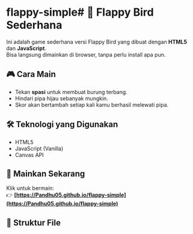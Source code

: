 # flappy-simple# 🐤 Flappy Bird Sederhana

Ini adalah game sederhana versi Flappy Bird yang dibuat dengan **HTML5** dan **JavaScript**.  
Bisa langsung dimainkan di browser, tanpa perlu install apa pun.

## 🎮 Cara Main
- Tekan **spasi** untuk membuat burung terbang.
- Hindari pipa hijau sebanyak mungkin.
- Skor akan bertambah setiap kali kamu berhasil melewati pipa.

## 🛠️ Teknologi yang Digunakan
- HTML5
- JavaScript (Vanilla)
- Canvas API

## 🚀 Mainkan Sekarang
Klik untuk bermain:  
👉 **[https://Pandhu05.github.io/flappy-simple](https://Pandhu05.github.io/flappy-simple)**

## 📁 Struktur File
